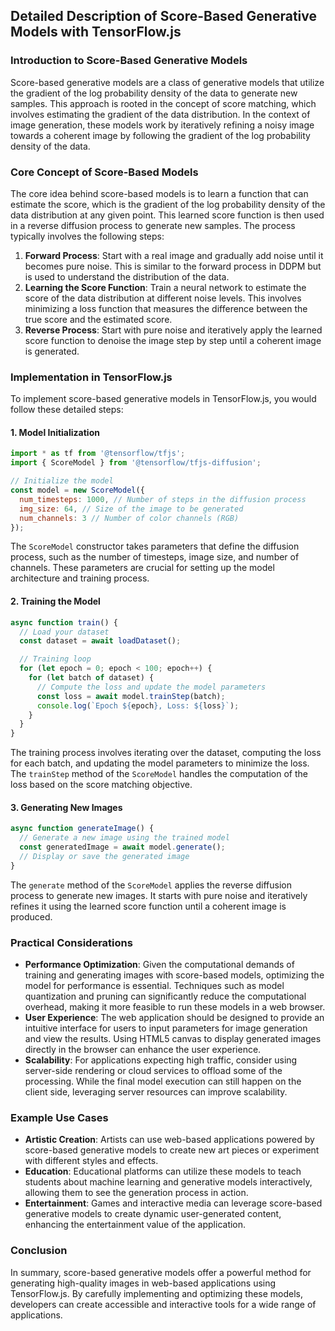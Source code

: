 ## Detailed Description of Score-Based Generative Models with TensorFlow.js

### Introduction to Score-Based Generative Models

Score-based generative models are a class of generative models that utilize the gradient of the log probability density of the data to generate new samples. This approach is rooted in the concept of score matching, which involves estimating the gradient of the data distribution. In the context of image generation, these models work by iteratively refining a noisy image towards a coherent image by following the gradient of the log probability density of the data.

### Core Concept of Score-Based Models

The core idea behind score-based models is to learn a function that can estimate the score, which is the gradient of the log probability density of the data distribution at any given point. This learned score function is then used in a reverse diffusion process to generate new samples. The process typically involves the following steps:

1. **Forward Process**: Start with a real image and gradually add noise until it becomes pure noise. This is similar to the forward process in DDPM but is used to understand the distribution of the data.
2. **Learning the Score Function**: Train a neural network to estimate the score of the data distribution at different noise levels. This involves minimizing a loss function that measures the difference between the true score and the estimated score.
3. **Reverse Process**: Start with pure noise and iteratively apply the learned score function to denoise the image step by step until a coherent image is generated.

### Implementation in TensorFlow.js

To implement score-based generative models in TensorFlow.js, you would follow these detailed steps:

#### 1. Model Initialization

```javascript
import * as tf from '@tensorflow/tfjs';
import { ScoreModel } from '@tensorflow/tfjs-diffusion';

// Initialize the model
const model = new ScoreModel({
  num_timesteps: 1000, // Number of steps in the diffusion process
  img_size: 64, // Size of the image to be generated
  num_channels: 3 // Number of color channels (RGB)
});
```

The `ScoreModel` constructor takes parameters that define the diffusion process, such as the number of timesteps, image size, and number of channels. These parameters are crucial for setting up the model architecture and training process.

#### 2. Training the Model

```javascript
async function train() {
  // Load your dataset
  const dataset = await loadDataset();

  // Training loop
  for (let epoch = 0; epoch < 100; epoch++) {
    for (let batch of dataset) {
      // Compute the loss and update the model parameters
      const loss = await model.trainStep(batch);
      console.log(`Epoch ${epoch}, Loss: ${loss}`);
    }
  }
}
```

The training process involves iterating over the dataset, computing the loss for each batch, and updating the model parameters to minimize the loss. The `trainStep` method of the `ScoreModel` handles the computation of the loss based on the score matching objective.

#### 3. Generating New Images

```javascript
async function generateImage() {
  // Generate a new image using the trained model
  const generatedImage = await model.generate();
  // Display or save the generated image
}
```

The `generate` method of the `ScoreModel` applies the reverse diffusion process to generate new images. It starts with pure noise and iteratively refines it using the learned score function until a coherent image is produced.

### Practical Considerations

- **Performance Optimization**: Given the computational demands of training and generating images with score-based models, optimizing the model for performance is essential. Techniques such as model quantization and pruning can significantly reduce the computational overhead, making it more feasible to run these models in a web browser.
- **User Experience**: The web application should be designed to provide an intuitive interface for users to input parameters for image generation and view the results. Using HTML5 canvas to display generated images directly in the browser can enhance the user experience.
- **Scalability**: For applications expecting high traffic, consider using server-side rendering or cloud services to offload some of the processing. While the final model execution can still happen on the client side, leveraging server resources can improve scalability.

### Example Use Cases

- **Artistic Creation**: Artists can use web-based applications powered by score-based generative models to create new art pieces or experiment with different styles and effects.
- **Education**: Educational platforms can utilize these models to teach students about machine learning and generative models interactively, allowing them to see the generation process in action.
- **Entertainment**: Games and interactive media can leverage score-based generative models to create dynamic user-generated content, enhancing the entertainment value of the application.

### Conclusion

In summary, score-based generative models offer a powerful method for generating high-quality images in web-based applications using TensorFlow.js. By carefully implementing and optimizing these models, developers can create accessible and interactive tools for a wide range of applications.

